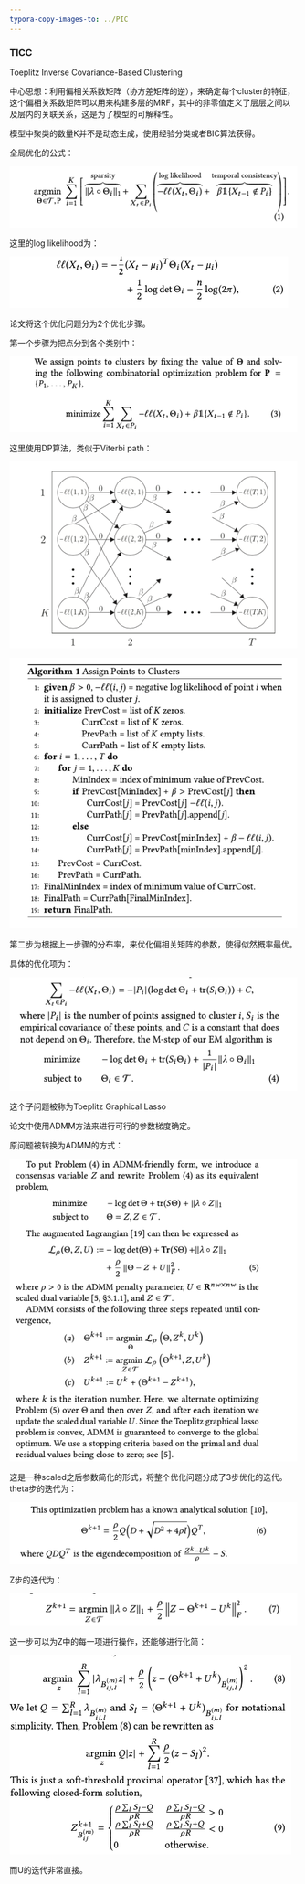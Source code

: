 ```yaml
---
typora-copy-images-to: ../PIC
---
```


### TICC

Toeplitz Inverse Covariance-Based Clustering 

中心思想：利用偏相关系数矩阵（协方差矩阵的逆），来确定每个cluster的特征，这个偏相关系数矩阵可以用来构建多层的MRF，其中的非零值定义了层层之间以及层内的关联关系，这是为了模型的可解释性。

模型中聚类的数量K并不是动态生成，使用经验分类或者BIC算法获得。

全局优化的公式：

![image-20201123190739683](../PIC/image-20201123190739683.png)

这里的log likelihood为：

![image-20201123190834936](../PIC/image-20201123190834936.png)

论文将这个优化问题分为2个优化步骤。

第一个步骤为把点分到各个类别中：

![image-20201123191319843](../PIC/image-20201123191319843.png)

这里使用DP算法，类似于Viterbi path：

![image-20201123191520853](../PIC/image-20201123191520853.png)

![image-20201123191537994](../PIC/image-20201123191537994.png)

第二步为根据上一步骤的分布率，来优化偏相关矩阵的参数，使得似然概率最优。

具体的优化项为：

![image-20201123191910950](../PIC/image-20201123191910950.png)

这个子问题被称为Toeplitz Graphical Lasso

论文中使用ADMM方法来进行可行的参数梯度确定。

原问题被转换为ADMM的方式：

![image-20201123201013997](../PIC/image-20201123201013997.png)

这是一种scaled之后参数简化的形式，将整个优化问题分成了3步优化的迭代。theta步的迭代为：

![image-20201123204233280](../PIC/image-20201123204233280.png)

Z步的迭代为：

![image-20201123204528922](../PIC/image-20201123204528922.png)

这一步可以为Z中的每一项进行操作，还能够进行化简：

![image-20201123204800481](../PIC/image-20201123204800481.png)

而U的迭代非常直接。
